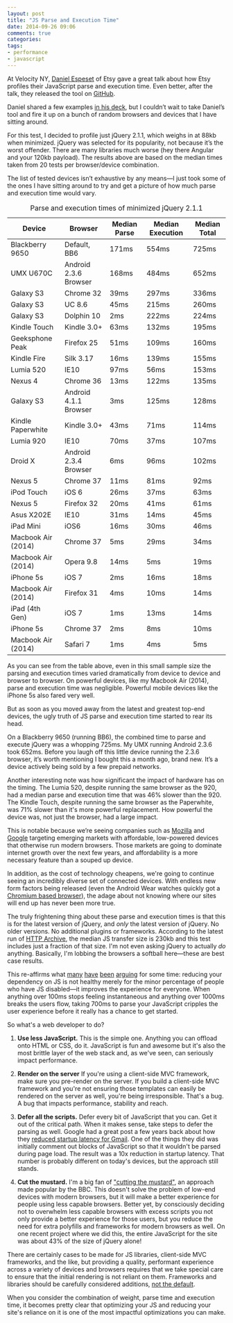 ```yaml
---
layout: post
title: "JS Parse and Execution Time"
date: 2014-09-26 09:06
comments: true
categories: 
tags:
- performance
- javascript
---
```

At Velocity NY, [Daniel Espeset](https://twitter.com/danielespeset) of Etsy gave a great talk about how Etsy profiles their JavaScript parse and execution time. Even better, after the talk, they released the tool on [GitHub](https://github.com/etsy/DeviceTiming).

Daniel shared a few examples [in his deck](https://speakerdeck.com/desp/unpacking-the-black-box-benchmarking-js-parsing-and-execution-on-mobile-devices), but I couldn’t wait to take Daniel’s tool and fire it up on a bunch of random browsers and devices that I have sitting around.

For this test, I decided to profile just jQuery 2.1.1, which weighs in at 88kb when minimized. jQuery was selected for its popularity, not because it’s the worst offender. There are many libraries much worse (hey there Angular and your 120kb payload). The results above are based on the median times taken from 20 tests per browser/device combination.

The list of tested devices isn’t exhaustive by any means—I just took some of the ones I have sitting around to try and get a picture of how much parse and execution time would vary.

<table class="plain" cellspacing="3">
	<caption>Parse and execution times of minimized jQuery 2.1.1</caption>
	<thead>
		<tr>
			<th>Device</th>
			<th>Browser</th>
			<th>Median Parse</th>
			<th>Median Execution</th>
			<th>Median Total</th>
		</tr>
	</thead>
	<tbody>
		<tr>
			<td data-title="Device">Blackberry 9650</td>
			<td data-title="Browser">Default, BB6</td>
			<td class="num" data-title="Median Parse">171ms</td>
			<td class="num" data-title="Median Execution">554ms</td>
			<td class="num" data-title="Median Total">725ms</td>
		</tr>
		<tr>
			<td data-title="Device">UMX U670C</td>
			<td data-title="Browser">Android 2.3.6 Browser</td>
			<td class="num" data-title="Median Parse">168ms</td>
			<td class="num" data-title="Median Execution">484ms</td>
			<td class="num" data-title="Median Total">652ms</td>
		</tr>
		<tr>
			<td data-title="Device">Galaxy S3</td>
			<td data-title="Browser">Chrome 32</td>
			<td class="num" data-title="Median Parse">39ms</td>
			<td class="num" data-title="Median Execution">297ms</td>
			<td class="num" data-title="Median Total">336ms</td>
		</tr>
		<tr>
			<td data-title="Device">Galaxy S3</td>
			<td data-title="Browser">UC 8.6</td>
			<td class="num" data-title="Median Parse">45ms</td>
			<td class="num" data-title="Median Execution">215ms</td>
			<td class="num" data-title="Median Total">260ms</td>
		</tr>
		<tr>
			<td data-title="Device">Galaxy S3</td>
			<td data-title="Browser">Dolphin 10</td>
			<td class="num" data-title="Median Parse">2ms</td>
			<td class="num" data-title="Median Execution">222ms</td>
			<td class="num" data-title="Median Total">224ms</td>
		</tr>
		<tr>
			<td data-title="Device">Kindle Touch</td>
			<td data-title="Browser">Kindle 3.0+</td>
			<td class="num" data-title="Median Parse">63ms</td>
			<td class="num" data-title="Median Execution">132ms</td>
			<td class="num" data-title="Median Total">195ms</td>
		</tr>
		<tr>
			<td data-title="Device">Geeksphone Peak</td>
			<td data-title="Browser">Firefox 25</td>
			<td class="num" data-title="Median Parse">51ms</td>
			<td class="num" data-title="Median Execution">109ms</td>
			<td class="num" data-title="Median Total">160ms</td>
		</tr>
		<tr>
			<td data-title="Device">Kindle Fire</td>
			<td data-title="Browser">Silk 3.17</td>
			<td class="num" data-title="Median Parse">16ms</td>
			<td class="num" data-title="Median Execution">139ms</td>
			<td class="num" data-title="Median Total">155ms</td>
		</tr>
		<tr>
			<td data-title="Device">Lumia 520</td>
			<td data-title="Browser">IE10</td>
			<td class="num" data-title="Median Parse">97ms</td>
			<td class="num" data-title="Median Execution">56ms</td>
			<td class="num" data-title="Median Total">153ms</td>
		</tr>
		<tr>
			<td data-title="Device">Nexus 4</td>
			<td data-title="Browser">Chrome 36</td>
			<td class="num" data-title="Median Parse">13ms</td>
			<td class="num" data-title="Median Execution">122ms</td>
			<td class="num" data-title="Median Total">135ms</td>
		</tr>
		<tr>
			<td data-title="Device">Galaxy S3</td>
			<td data-title="Browser">Android 4.1.1 Browser</td>
			<td class="num" data-title="Median Parse">3ms</td>
			<td class="num" data-title="Median Execution">125ms</td>
			<td class="num" data-title="Median Total">128ms</td>
		</tr>
		<tr>
			<td data-title="Device">Kindle Paperwhite</td>
			<td data-title="Browser">Kindle 3.0+</td>
			<td class="num" data-title="Median Parse">43ms</td>
			<td class="num" data-title="Median Execution">71ms</td>
			<td class="num" data-title="Median Total">114ms</td>
		</tr>
		<tr>
			<td data-title="Device">Lumia 920</td>
			<td data-title="Browser">IE10</td>
			<td class="num" data-title="Median Parse">70ms</td>
			<td class="num" data-title="Median Execution">37ms</td>
			<td class="num" data-title="Median Total">107ms</td>
		</tr>
		<tr>
			<td data-title="Device">Droid X</td>
			<td data-title="Browser">Android 2.3.4 Browser</td>
			<td class="num" data-title="Median Parse">6ms</td>
			<td class="num" data-title="Median Execution">96ms</td>
			<td class="num" data-title="Median Total">102ms</td>
		</tr>
		<tr>
			<td data-title="Device">Nexus 5</td>
			<td data-title="Browser">Chrome 37</td>
			<td class="num" data-title="Median Parse">11ms</td>
			<td class="num" data-title="Median Execution">81ms</td>
			<td class="num" data-title="Median Total">92ms</td>
		</tr>
		<tr>
			<td data-title="Device">iPod Touch</td>
			<td data-title="Browser">iOS 6</td>
			<td class="num" data-title="Median Parse">26ms</td>
			<td class="num" data-title="Median Execution">37ms</td>
			<td class="num" data-title="Median Total">63ms</td>
		</tr>
		<tr>
			<td data-title="Device">Nexus 5</td>
			<td data-title="Browser">Firefox 32</td>
			<td class="num" data-title="Median Parse">20ms</td>
			<td class="num" data-title="Median Execution">41ms</td>
			<td class="num" data-title="Median Total">61ms</td>
		</tr>
		<tr>
			<td data-title="Device">Asus X202E</td>
			<td data-title="Browser">IE10</td>
			<td class="num" data-title="Median Parse">31ms</td>
			<td class="num" data-title="Median Execution">14ms</td>
			<td class="num" data-title="Median Total">45ms</td>
		</tr>
		<tr>
			<td data-title="Device">iPad Mini</td>
			<td data-title="Browser">iOS6</td>
			<td class="num" data-title="Median Parse">16ms</td>
			<td class="num" data-title="Median Execution">30ms</td>
			<td class="num" data-title="Median Total">46ms</td>
		</tr>
		<tr>
			<td data-title="Device">Macbook Air (2014)</td>
			<td data-title="Browser">Chrome 37</td>
			<td class="num" data-title="Median Parse">5ms</td>
			<td class="num" data-title="Median Execution">29ms</td>
			<td class="num" data-title="Median Total">34ms</td>
		</tr>
		<tr>
			<td data-title="Device">Macbook Air (2014)</td>
			<td data-title="Browser">Opera 9.8</td>
			<td class="num" data-title="Median Parse">14ms</td>
			<td class="num" data-title="Median Execution">5ms</td>
			<td class="num" data-title="Median Total">19ms</td>
		</tr>
		<tr>
			<td data-title="Device">iPhone 5s</td>
			<td data-title="Browser">iOS 7</td>
			<td class="num" data-title="Median Parse">2ms</td>
			<td class="num" data-title="Median Execution">16ms</td>
			<td class="num" data-title="Median Total">18ms</td>
		</tr>
		<tr>
			<td data-title="Device">Macbook Air (2014)</td>
			<td data-title="Browser">Firefox 31</td>
			<td class="num" data-title="Median Parse">4ms</td>
			<td class="num" data-title="Median Execution">10ms</td>
			<td class="num" data-title="Median Total">14ms</td>
		</tr>
		<tr>
			<td data-title="Device">iPad (4th Gen)</td>
			<td data-title="Browser">iOS 7</td>
			<td class="num" data-title="Median Parse">1ms</td>
			<td class="num" data-title="Median Execution">13ms</td>
			<td class="num" data-title="Median Total">14ms</td>
		</tr>
		<tr>
			<td data-title="Device">iPhone 5s</td>
			<td data-title="Browser">Chrome 37</td>
			<td class="num" data-title="Median Parse">2ms</td>
			<td class="num" data-title="Median Execution">8ms</td>
			<td class="num" data-title="Median Total">10ms</td>
		</tr>
		<tr>
			<td data-title="Device">Macbook Air (2014)</td>
			<td data-title="Browser">Safari 7</td>
			<td class="num" data-title="Median Parse">1ms</td>
			<td class="num" data-title="Median Execution">4ms</td>
			<td class="num" data-title="Median Total">5ms</td>
		</tr>
	</tbody>
</table>

As you can see from the table above, even in this small sample size the parsing and execution times varied dramatically from device to device and browser to browser. On powerful devices, like my Macbook Air (2014), parse and execution time was negligible. Powerful mobile devices like the iPhone 5s also fared very well.

But as soon as you moved away from the latest and greatest top-end devices, the ugly truth of JS parse and execution time started to rear its head.

On a Blackberry 9650 (running BB6), the combined time to parse and execute jQuery was a whopping 725ms. My UMX running Android 2.3.6 took 652ms. Before you laugh off this little device running the 2.3.6 browser, it’s worth mentioning I bought this a month ago, brand new. It’s a device actively being sold by a few prepaid networks.

Another interesting note was how significant the impact of hardware has on the timing. The Lumia 520, despite running the same browser as the 920, had a median parse and execution time that was 46% slower than the 920. The Kindle Touch, despite running the same browser as the Paperwhite, was 71% slower than it's more powerful replacement. How powerful the device was, not just the browser, had a large impact. 

This is notable because we’re seeing companies such as [Mozilla](http://arstechnica.com/gadgets/2014/09/weve-got-a-35-firefox-os-phone-what-do-you-want-to-know/) and [Google](http://bits.blogs.nytimes.com/2014/09/15/google-aims-at-developing-markets-with-android-one-initiative/?_php=true&_type=blogs&_r=00) targeting emerging markets with affordable, low-powered devices that otherwise run modern browsers. Those markets are going to dominate internet growth over the next few years, and affordability is a more necessary feature than a souped up device.

In addition, as the cost of technology cheapens, we're going to continue seeing an incredibly diverse set of connected devices. With endless new form factors being released (even the Android Wear watches quickly got a [Chromium based browser](http://liliputing.com/2014/07/now-theres-web-browser-android-wear-smartwatches.html)), the adage about not knowing where our sites will end up has never been more true.

The truly frightening thing about these parse and execution times is that this is for the latest version of jQuery, and *only* the latest version of jQuery. No older versions. No additional plugins or frameworks. According to the latest run of [HTTP Archive](http://httparchive.org/), the median JS transfer size is 230kb and this test includes just a fraction of that size. I'm not even asking jQuery to actually *do* anything. Basically, I'm lobbing the browsers a softball here—these are best case results.

This re-affirms what [many](https://blog.twitter.com/2012/improving-performance-on-twittercom) [have](http://jakearchibald.com/2013/progressive-enhancement-is-faster/) [been](http://www.aaron-gustafson.com/notebook/a-fundamental-disconnect/) [arguing](http://timkadlec.com/2013/08/being-practical/) for some time: reducing your dependency on JS is not healthy merely for the minor percentage of people who have JS disabled—it improves the experience for everyone. When anything over 100ms stops feeling instantaneous and anything over 1000ms breaks the users flow, taking 700ms to parse your JavaScript cripples the user experience before it really has a chance to get started.

So what's a web developer to do?

1. **Use less JavaScript.** This is the simple one. Anything you can offload onto HTML or CSS, do it. JavaScript is fun and awesome but it's also the most brittle layer of the web stack and, as we've seen, can seriously impact performance.

2. **Render on the server** If you're using a client-side MVC framework, make sure you pre-render on the server. If you build a client-side MVC framework and you're not ensuring those templates can easily be rendered on the server as well, you're being irresponsible. That's a bug. A bug that impacts performance, stability and reach.

3. **Defer all the scripts.**  Defer every bit of JavaScript that you can. Get it out of the critical path. When it makes sense, take steps to defer the parsing as well. Google had a great post a few years back about how they [reduced startup latency for Gmail](http://googlecode.blogspot.com/2009/09/gmail-for-mobile-html5-series-reducing.html). One of the things they did was initially comment out blocks of JavaScript so that it wouldn't be parsed during page load. The result was a 10x reduction in startup latency. That number is probably different on today's devices, but the approach still stands.

4. **Cut the mustard.** I'm a big fan of ["cutting the mustard"](http://responsivenews.co.uk/post/18948466399/cutting-the-mustard), an approach made popular by the BBC. This doesn't solve the problem of low-end devices with modern browsers, but it will make a better experience for people using less capable browsers. Better yet, by consciously deciding not to overwhelm less capable browsers with excess scripts you not only provide a better experience for those users, but you reduce the need for extra polyfills and frameworks for modern browsers as well. On one recent project where we did this, the entire JavaScript for the site was about 43% of the size of jQuery alone! 

There are certainly cases to be made for JS libraries, client-side MVC frameworks, and the like, but providing a quality, performant experience across a variety of devices and browsers requires that we take special care to ensure that the initial rendering is not reliant on them. Frameworks and libraries should be carefully considered additions, [not the default](http://timkadlec.com/2014/01/smart-defaults-on-libraries-and-frameworks/).

When you consider the combination of weight, parse time and execution time, it becomes pretty clear that optimizing your JS and reducing your site's reliance on it is one of the most impactful optimizations you can make.
